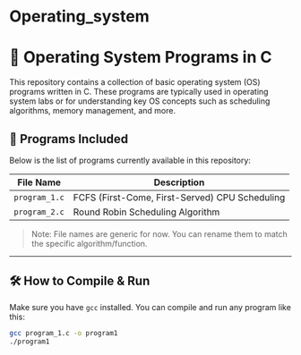 # Operating_system
# 🧠 Operating System Programs in C

This repository contains a collection of basic operating system (OS) programs written in C. These programs are typically used in operating system labs or for understanding key OS concepts such as scheduling algorithms, memory management, and more.

## 📂 Programs Included

Below is the list of programs currently available in this repository:

| File Name       | Description                         |
|----------------|-------------------------------------|
| `program_1.c`   | FCFS (First-Come, First-Served) CPU Scheduling |
| `program_2.c`   | Round Robin Scheduling Algorithm    |
<!-- Add more here when more files are added -->

> Note: File names are generic for now. You can rename them to match the specific algorithm/function.

---

## 🛠️ How to Compile & Run

Make sure you have `gcc` installed. You can compile and run any program like this:

```bash
gcc program_1.c -o program1
./program1
